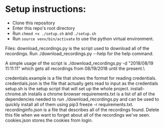 # Setup instructions:
- Clone this repository
- Enter this repo's root directory
- Run `chmod +x ./setup.sh` and `./setup.sh`
- Run `source venv/bin/activate` to use the python virtual environment. 



Files: 
download_recordings.py is the script used to download all of the recordings.
Run ./download_recordings.py --help for the help command.

A simple usage of the script is ./download_recordings.py -d "2018/08/19 11:11:11" which gets all recordings from 08/19/2018 until the present.\

credentials.example is a file that shows the format for reading credentials.
credentials.json is the file that actually gets read to input as the credentials
setup.sh is the setup script that will set up the whole project.
install-chrome.sh installs a chrome browser
requirements.txt is a list of all of the dependencies needed to run ./download_recordings.py and can be used to quickly install all of them using pip3 freeze -r requirements.txt.
recordinginfo.json is a file that describes all of the recordings found. Delete this file when we want to forget about all of the recordings we've seen.
cookies.json stores the cookies from login.
